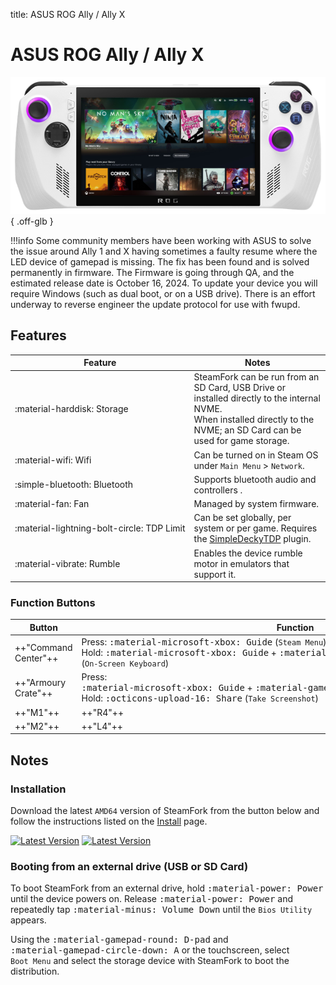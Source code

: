 title: ASUS ROG Ally / Ally X

<style>
  code {white-space: nowrap;}
  kbd {white-space: nowrap;}
  no-wrap {white-space: nowrap;}
</style>

# ASUS ROG Ally / Ally X

![](../../_inc/images/devices/asus-rog-ally.png){ .off-glb }

!!!info
    Some community members have been working with ASUS to solve the issue around Ally 1 and X having sometimes a faulty resume where the LED device of gamepad is missing. The fix has been found and is solved permanently in firmware. The Firmware is going through QA, and the estimated release date is October 16, 2024. To update your device you will require Windows (such as dual boot, or on a USB drive). There is an effort underway to reverse engineer the update protocol for use with fwupd.

## Features

| Feature | Notes |
| -- | -- |
| <no-wrap>:material-harddisk: Storage</no-wrap> | SteamFork can be run from an SD Card, USB Drive or installed directly to the internal NVME. <br> When installed directly to the NVME; an SD Card can be used for game storage. |
| <no-wrap>:material-wifi: Wifi</no-wrap> | Can be turned on in Steam OS under `Main Menu` > `Network`. |
| <no-wrap>:simple-bluetooth: Bluetooth</no-wrap> | Supports bluetooth audio and controllers .|
| <no-wrap>:material-fan: Fan</no-wrap> | Managed by system firmware. |
| <no-wrap>:material-lightning-bolt-circle: TDP Limit</no-wrap> | Can be set globally, per system or per game. Requires the [SimpleDeckyTDP](https://github.com/SteamFork/SimpleDeckyTDP) plugin.|
| <no-wrap>:material-vibrate: Rumble</no-wrap> | Enables the device rumble motor in emulators that support it. |

### Function Buttons

| Button | Function |
| -- | -- |
| ++"Command Center"++ | Press: <kbd>:material-microsoft-xbox: Guide</kbd> <no-wrap>(`Steam Menu`)</no-wrap><br />Hold: <no-wrap><kbd>:material-microsoft-xbox: Guide</kbd> + <kbd>:material-gamepad-circle-left: X</kbd></no-wrap> <no-wrap>(`On-Screen Keyboard`)</no-wrap> |
| ++"Armoury Crate"++ | Press: <no-wrap><kbd>:material-microsoft-xbox: Guide</kbd> + <kbd>:material-gamepad-circle-down: A</kbd><no-wrap> <no-wrap>(`Quick Access Menu`)</no-wrap><br />Hold: <kbd>:octicons-upload-16: Share</kbd> <no-wrap>(`Take Screenshot`)</no-wrap> |
| ++"M1"++ | ++"R4"++ |
| ++"M2"++ | ++"L4"++ |

## Notes

### Installation

Download the latest `AMD64` version of SteamFork from the button below and follow the instructions listed on the [Install](../../../play/install/) page.

[![Latest Version](https://img.shields.io/github/release/SteamFork/distribution.svg?labelColor=111111&color=5998FF&label=Latest&style=flat#only-light)](https://github.com/SteamFork/distribution/releases/latest)
[![Latest Version](https://img.shields.io/github/release/SteamFork/distribution.svg?labelColor=dddddd&color=5998FF&label=Latest&style=flat#only-dark)](https://github.com/SteamFork/distribution/releases/latest)

### Booting from an external drive (USB or SD Card)

To boot SteamFork from an external drive, hold <kbd>:material-power: Power</kbd> until the device powers on.
Release <kbd>:material-power: Power</kbd> and repeatedly tap <kbd>:material-minus: Volume Down</kbd> until the `Bios Utility` appears.

Using the <kbd>:material-gamepad-round: D-pad</kbd> and <kbd>:material-gamepad-circle-down: A</kbd> or the touchscreen, select `Boot Menu` and select the storage device with SteamFork to boot the distribution.

